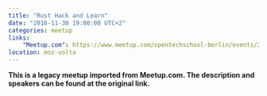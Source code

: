 ```yaml
---
title: "Rust Hack and Learn"
date: "2016-11-30 19:00:00 UTC+2"
categories: meetup 
links:
    "Meetup.com": https://www.meetup.com/opentechschool-berlin/events/235266300/
location: moz-volta
---
```


<strong>This is a legacy meetup imported from Meetup.com. The description and speakers can be found at the original link.</strong>